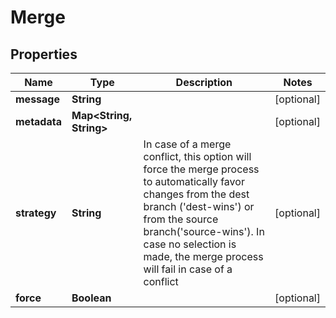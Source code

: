 

# Merge


## Properties

| Name | Type | Description | Notes |
|------------ | ------------- | ------------- | -------------|
|**message** | **String** |  |  [optional] |
|**metadata** | **Map&lt;String, String&gt;** |  |  [optional] |
|**strategy** | **String** | In case of a merge conflict, this option will force the merge process to automatically favor changes from the dest branch (&#39;dest-wins&#39;) or from the source branch(&#39;source-wins&#39;). In case no selection is made, the merge process will fail in case of a conflict |  [optional] |
|**force** | **Boolean** |  |  [optional] |



